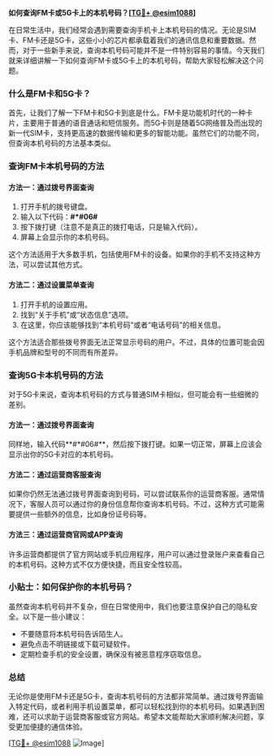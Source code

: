 **如何查询FM卡或5G卡上的本机号码？[[TG💪+ @esim1088](https://t.me/s/esim1088)]**

在日常生活中，我们经常会遇到需要查询手机卡上本机号码的情况。无论是SIM卡、FM卡还是5G卡，这些小小的芯片都承载着我们的通讯信息和重要数据。然而，对于一些新手来说，查询本机号码可能并不是一件特别容易的事情。今天我们就来详细讲解一下如何查询FM卡或5G卡上的本机号码，帮助大家轻松解决这个问题。

### 什么是FM卡和5G卡？

首先，让我们了解一下FM卡和5G卡到底是什么。FM卡是功能机时代的一种卡片，主要用于普通的语音通话和短信服务。而5G卡则是随着5G网络普及而出现的新一代SIM卡，支持更高速的数据传输和更多的智能功能。虽然它们的功能不同，但查询本机号码的方法基本类似。

### 查询FM卡本机号码的方法

#### 方法一：通过拨号界面查询

1. 打开手机的拨号键盘。
2. 输入以下代码：**#*#06#**
3. 按下拨打键（注意不是真正的拨打电话，只是输入代码）。
4. 屏幕上会显示你的本机号码。

这个方法适用于大多数手机，包括使用FM卡的设备。如果你的手机不支持这种方法，可以尝试其他方式。

#### 方法二：通过设置菜单查询

1. 打开手机的设置应用。
2. 找到“关于手机”或“状态信息”选项。
3. 在这里，你应该能够找到“本机号码”或者“电话号码”的相关信息。

这个方法适合那些拨号界面无法正常显示号码的用户。不过，具体的位置可能会因手机品牌和型号的不同而有所差异。

### 查询5G卡本机号码的方法

对于5G卡来说，查询本机号码的方式与普通SIM卡相似，但可能会有一些细微的差别。

#### 方法一：通过拨号界面查询

同样地，输入代码**#*#06#**，然后按下拨打键。如果一切正常，屏幕上应该会显示出你的5G卡对应的本机号码。

#### 方法二：通过运营商客服查询

如果你仍然无法通过拨号界面查询到号码，可以尝试联系你的运营商客服。通常情况下，客服人员可以通过你的身份信息帮你查询本机号码。不过，这种方式可能需要提供一些额外的信息，比如身份证号码等。

#### 方法三：通过运营商官网或APP查询

许多运营商都提供了官方网站或手机应用程序，用户可以通过登录账户来查看自己的本机号码。这种方式不仅方便快捷，而且安全性较高。

### 小贴士：如何保护你的本机号码？

虽然查询本机号码并不复杂，但在日常使用中，我们也要注意保护自己的隐私安全。以下是一些小建议：

- 不要随意将本机号码告诉陌生人。
- 避免点击不明链接或下载可疑软件。
- 定期检查手机的安全设置，确保没有被恶意程序窃取信息。

### 总结

无论你是使用FM卡还是5G卡，查询本机号码的方法都非常简单。通过拨号界面输入特定代码，或者利用手机设置菜单，都可以轻松找到你的本机号码。如果遇到困难，还可以求助于运营商客服或官方网站。希望本文能帮助大家顺利解决问题，享受更加便捷的通信体验。

[[TG💪+ @esim1088](https://t.me/s/esim1088) ![Image](https://i.postimg.cc/4NQfJmqS/Snipaste-2025-05-13-00-14-12.png)]